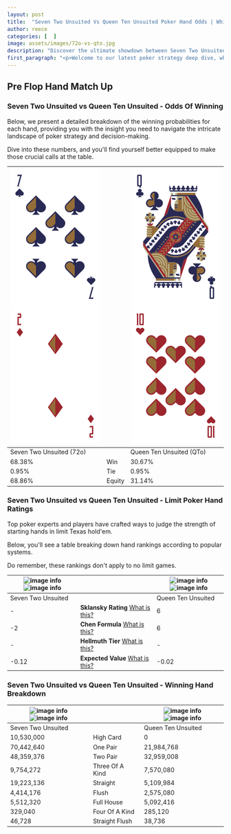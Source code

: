 ```yaml
---
layout: post
title:  "Seven Two Unsuited Vs Queen Ten Unsuited Poker Hand Odds | Which Is The Better Hand In Poker? A Complete Guide"
author: reece
categories: [  ]
image: assets/images/72o-vs-qto.jpg
description: "Discover the ultimate showdown between Seven Two Unsuited and Queen Ten Unsuited in poker! Uncover the odds, strategies, and scenarios where one hand triumphs over the other. Get ready to up your poker game with this thrilling analysis."
first_paragraph: "<p>Welcome to our latest poker strategy deep dive, where we're pitting two distinct hands against each other in a high-stakes showdown: Seven Two Unsuited vs Queen Ten Unsuited.</p><p>In the dynamic world of poker, every decision counts, and knowing which hand holds the upper hand is key to your success at the table.</p><p>In this article, we'll dissect these two hands, explore the scenarios where one dominates the other, and equip you with the knowledge to make strategic choices that can tip the odds in your favor.</p><p>Get ready to unravel the intriguing dynamics of these poker hands and elevate your game to new heights.</p>"
---
```




[comment]: # (sp0)

## Pre Flop Hand Match Up

<div class="table hand-ratings" markdown="1"> 



### Seven Two Unsuited vs Queen Ten Unsuited - Odds Of Winning

Below, we present a detailed breakdown of the winning probabilities for each hand, providing you with the insight you need to navigate the intricate landscape of poker strategy and decision-making. 

Dive into these numbers, and you'll find yourself better equipped to make those crucial calls at the table.


    
| ![image info](assets/images/hand1/7.png) ![image info](assets/images/hand1/2o.png) |  | ![image info](assets/images/hand2/q.png) ![image info](assets/images/hand2/to.png) |
| -------- | -------- | -------- |
| Seven Two Unsuited (72o) |  | Queen Ten Unsuited (QTo) |
| 68.38% | Win | 30.67% |
| 0.95% | Tie | 0.95% |
| 68.86% | Equity | 31.14% |




[comment]: # (sp1)



### Seven Two Unsuited vs Queen Ten Unsuited - Limit Poker Hand Ratings

Top poker experts and players have crafted ways to judge the strength of starting hands in limit Texas hold'em. 

Below, you'll see a table breaking down hand rankings according to popular systems. 

Do remember, these rankings don't apply to no limit games.


    
| ![image info](https://www.riverpairs.com/assets/images/hand1/7.png) ![image info](https://www.riverpairs.com/assets/images/hand1/2o.png) |  | ![image info](https://www.riverpairs.com/assets/images/hand2/q.png) ![image info](https://www.riverpairs.com/assets/images/hand2/to.png) |
| -------- | -------- | -------- |
| Seven Two Unsuited |  | Queen Ten Unsuited |
| - | **Sklansky Rating** [What is this?](/sklansky-rating-explained) | 6 |
| -2 | **Chen Formula** [What is this?](/chen-formula-explained) | 6 |
| - | **Hellmuth Tier** [What is this?](/Hellmuth-tier-explained) | - |
| -0.12 | **Expected Value** [What is this?](/expected-value-explained) | -0.02 |




[comment]: # (sp2)



### Seven Two Unsuited vs Queen Ten Unsuited - Winning Hand Breakdown


    
| ![image info](https://www.riverpairs.com/assets/images/hand1/7.png) ![image info](https://www.riverpairs.com/assets/images/hand1/2o.png) |  | ![image info](https://www.riverpairs.com/assets/images/hand2/q.png) ![image info](https://www.riverpairs.com/assets/images/hand2/to.png) |
| -------- | -------- | -------- |
| Seven Two Unsuited |  | Queen Ten Unsuited |
| 10,530,000 | High Card | 0 |
| 70,442,640 | One Pair | 21,984,768 |
| 48,359,376 | Two Pair | 32,959,008 |
| 9,754,272 | Three Of A Kind | 7,570,080 |
| 19,223,136 | Straight | 5,109,984 |
| 4,414,176 | Flush | 2,575,080 |
| 5,512,320 | Full House | 5,092,416 |
| 329,040 | Four Of A Kind | 285,120 |
| 46,728 | Straight Flush | 38,736 |




[comment]: # (sp3)



</div>

[comment]: # (sp4)



[comment]: # (sp5)

